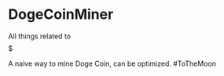 # DogeCoinMiner
All things related to $$$$$


A naive way to mine Doge Coin, can be optimized. #ToTheMoon
